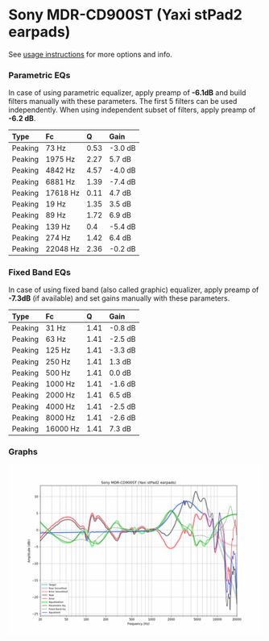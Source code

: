 # Sony MDR-CD900ST (Yaxi stPad2 earpads)
See [usage instructions](https://github.com/jaakkopasanen/AutoEq#usage) for more options and info.

### Parametric EQs
In case of using parametric equalizer, apply preamp of **-6.1dB** and build filters manually
with these parameters. The first 5 filters can be used independently.
When using independent subset of filters, apply preamp of **-6.2 dB**.

| Type    | Fc       |    Q | Gain    |
|:--------|:---------|:-----|:--------|
| Peaking | 73 Hz    | 0.53 | -3.0 dB |
| Peaking | 1975 Hz  | 2.27 | 5.7 dB  |
| Peaking | 4842 Hz  | 4.57 | -4.0 dB |
| Peaking | 6881 Hz  | 1.39 | -7.4 dB |
| Peaking | 17618 Hz | 0.11 | 4.7 dB  |
| Peaking | 19 Hz    | 1.35 | 3.5 dB  |
| Peaking | 89 Hz    | 1.72 | 6.9 dB  |
| Peaking | 139 Hz   | 0.4  | -5.4 dB |
| Peaking | 274 Hz   | 1.42 | 6.4 dB  |
| Peaking | 22048 Hz | 2.36 | -0.2 dB |

### Fixed Band EQs
In case of using fixed band (also called graphic) equalizer, apply preamp of **-7.3dB**
(if available) and set gains manually with these parameters.

| Type    | Fc       |    Q | Gain    |
|:--------|:---------|:-----|:--------|
| Peaking | 31 Hz    | 1.41 | -0.8 dB |
| Peaking | 63 Hz    | 1.41 | -2.5 dB |
| Peaking | 125 Hz   | 1.41 | -3.3 dB |
| Peaking | 250 Hz   | 1.41 | 1.3 dB  |
| Peaking | 500 Hz   | 1.41 | 0.0 dB  |
| Peaking | 1000 Hz  | 1.41 | -1.6 dB |
| Peaking | 2000 Hz  | 1.41 | 6.5 dB  |
| Peaking | 4000 Hz  | 1.41 | -2.5 dB |
| Peaking | 8000 Hz  | 1.41 | -2.6 dB |
| Peaking | 16000 Hz | 1.41 | 7.3 dB  |

### Graphs
![](./Sony%20MDR-CD900ST%20(Yaxi%20stPad2%20earpads).png)